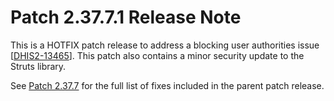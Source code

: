 # Patch 2.37.7.1 Release Note

This is a HOTFIX patch release to address a blocking user authorities issue [[DHIS2-13465](https://jira.dhis2.org/browse/DHIS2-13465)].
This patch also contains a minor security update to the Struts library.

See [Patch 2.37.7](ReleaseNote-2.37.7.md) for the full list of fixes included in the parent patch release.


